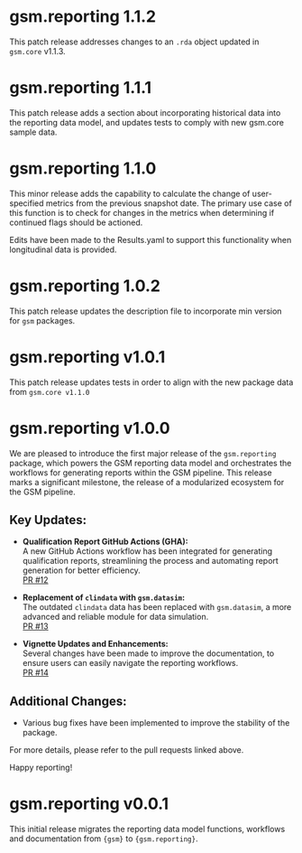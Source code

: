 # gsm.reporting 1.1.2

This patch release addresses changes to an `.rda` object updated in `gsm.core` v1.1.3.

# gsm.reporting 1.1.1

This patch release adds a section about incorporating historical data into the reporting data model, and updates tests to comply with new gsm.core sample data.

# gsm.reporting 1.1.0

This minor release adds the capability to calculate the change of user-specified metrics from the previous snapshot date. The primary use case of this function is to check for changes in the metrics when determining if continued flags should be actioned.

Edits have been made to the Results.yaml to support this functionality when longitudinal data is provided.

# gsm.reporting 1.0.2

This patch release updates the description file to incorporate min version for `gsm` packages.


# gsm.reporting v1.0.1

This patch release updates tests in order to align with the new package data from `gsm.core v1.1.0` 

# gsm.reporting v1.0.0

We are pleased to introduce the first major release of the `gsm.reporting` package, which powers the GSM reporting data model and orchestrates the workflows for generating reports within the GSM pipeline. This release marks a significant milestone, the release of a modularized ecosystem for the GSM pipeline.

## Key Updates:
- **Qualification Report GitHub Actions (GHA):**  
  A new GitHub Actions workflow has been integrated for generating qualification reports, streamlining the process and automating report generation for better efficiency.  
  [PR #12](https://github.com/Gilead-BioStats/gsm.reporting/pull/12)

- **Replacement of `clindata` with `gsm.datasim`:**  
  The outdated `clindata` data has been replaced with `gsm.datasim`, a more advanced and reliable module for data simulation.  
  [PR #13](https://github.com/Gilead-BioStats/gsm.reporting/pull/13)

- **Vignette Updates and Enhancements:**  
  Several changes have been made to improve the documentation, to ensure users can easily navigate the reporting workflows.  
  [PR #14](https://github.com/Gilead-BioStats/gsm.reporting/pull/14)


## Additional Changes:
- Various bug fixes have been implemented to improve the stability of the package.

For more details, please refer to the pull requests linked above.

Happy reporting!

# gsm.reporting v0.0.1

This initial release migrates the reporting data model functions, workflows and documentation from `{gsm}` to `{gsm.reporting}`.
